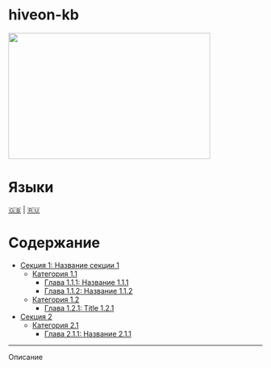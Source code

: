 
# hiveon-kb
<img
  src="https://github.com/minershive/hiveon-kb/raw/master/images/logo.svg?sanitize=true" data-canonical-src="https://github.com/minershive/hiveon-kb/raw/master/images/logo.svg"
  width="400"
  height="250"
/>

Языки
=================
[🇬🇧](readme.md#hiveon-kb) | [🇷🇺](readme_ru.md#hiveon-kb)

Содержание
=================

- [Секция 1: Название секции 1](section1/section1_ru.md#Название-1)
    - [Категория 1.1](section1/category1/category1_ru.md#Название-1.1)
      * [Глава 1.1.1: Название 1.1.1](section1/category1/chapter1/chapter1_ru.md#Название-1.1.1)
      * [Глава 1.1.2: Название 1.1.2](section1/category1/chapter2/chapter2_ru.md#Название-1.1.2)
    - [Категория 1.2](section1/category2/category2_ru.md#Название-1.2)
      * [Глава 1.2.1: Title 1.2.1](section1/category2/chapter1/chapter1_ru.md#Название-1.2.1)
- [Секция 2](section2/section2_ru.md#Название-2)
    - [Категория 2.1](section2/category1/category2_ru.md#Название-2.1)
      * [Глава 2.1.1: Название 2.1.1](section2/category1/chapter1/chapter1_ru.md#Название-2.1.1)

---

Описание
